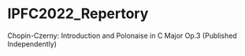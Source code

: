 # IPFC2022_Repertory
Chopin-Czerny: Introduction and Polonaise in C Major Op.3 (Published Independently)
